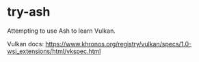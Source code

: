 # try-ash
Attempting to use Ash to learn Vulkan.

Vulkan docs: https://www.khronos.org/registry/vulkan/specs/1.0-wsi_extensions/html/vkspec.html